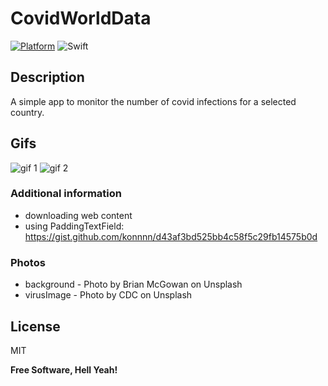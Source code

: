 # CovidWorldData
[![Platform](https://img.shields.io/cocoapods/p/SwiftIcons.svg)](http://cocoadocs.org/docsets/SwiftIcons) ![Swift](https://img.shields.io/badge/%20in-swift%205.0-orange.svg)
## Description

A simple app to monitor the number of covid infections for a selected country.

## Gifs

![gif 1](https://media.giphy.com/media/jvBvAdMORp7Bglc8Uo/giphy.gif) ![gif 2](https://media.giphy.com/media/hIBt79F5GdvS39whoQ/giphy.gif) 


### Additional information

- downloading web content
- using PaddingTextField: <https://gist.github.com/konnnn/d43af3bd525bb4c58f5c29fb14575b0d>

### Photos

- background - Photo by Brian McGowan on Unsplash 
- virusImage - Photo by CDC on Unsplash

## License

MIT

**Free Software, Hell Yeah!**


[//]: #
[Brian McGowan]: <https://unsplash.com/@sushioutlaw?utm_source=unsplash&utm_medium=referral&utm_content=creditCopyText>
[CDC]: <https://unsplash.com/@cdc?utm_source=unsplash&utm_medium=referral&utm_content=creditCopyText>
[Unsplash]: <https://unsplash.com>
